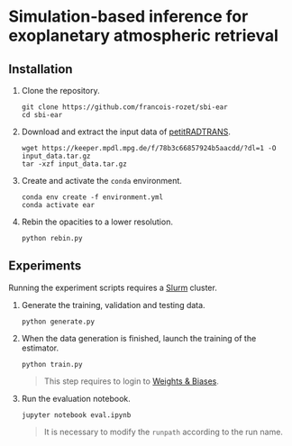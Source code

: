 # Simulation-based inference for exoplanetary atmospheric retrieval

## Installation

1. Clone the repository.

    ```
    git clone https://github.com/francois-rozet/sbi-ear
    cd sbi-ear
    ```

2. Download and extract the input data of [petitRADTRANS](https://petitradtrans.readthedocs.io).

    ```
    wget https://keeper.mpdl.mpg.de/f/78b3c66857924b5aacdd/?dl=1 -O input_data.tar.gz
    tar -xzf input_data.tar.gz
    ```

3. Create and activate the `conda` environment.

    ```
    conda env create -f environment.yml
    conda activate ear
    ```

4. Rebin the opacities to a lower resolution.

    ```
    python rebin.py
    ```

## Experiments

Running the experiment scripts requires a [Slurm](https://wikipedia.org/wiki/Slurm_Workload_Manager) cluster.

1. Generate the training, validation and testing data.

    ```
    python generate.py
    ```

2. When the data generation is finished, launch the training of the estimator.

    ```
    python train.py
    ```

    > This step requires to login to [Weights & Biases](https://wandb.ai/site).

3. Run the evaluation notebook.

    ```
    jupyter notebook eval.ipynb
    ```

    > It is necessary to modify the `runpath` according to the run name.
